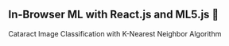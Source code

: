 ## In-Browser ML with React.js and ML5.js 🤖

Cataract Image Classification with K-Nearest Neighbor Algorithm